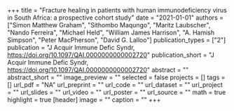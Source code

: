 +++
title = "Fracture healing in patients with human immunodeficiency virus in South Africa: a prospective cohort study"
date = "2021-01-01"
authors = ["Simon Matthew Graham", "Sithombo Maqungo", "Maritz Laubscher", "Nando Ferreira", "Michael Held", "William James Harrison", "A. Hamish Simpson", "Peter MacPherson", "David G. Lalloo"]
publication_types = ["2"]
publication = "J Acquir Immune Defic Syndr, https://doi.org/10.1097/QAI.0000000000002720"
publication_short = "J Acquir Immune Defic Syndr, https://doi.org/10.1097/QAI.0000000000002720"
abstract = ""
abstract_short = ""
image_preview = ""
selected = false
projects = []
tags = []
url_pdf = "NA"
url_preprint = ""
url_code = ""
url_dataset = ""
url_project = ""
url_slides = ""
url_video = ""
url_poster = ""
url_source = ""
math = true
highlight = true
[header]
image = ""
caption = ""
+++
